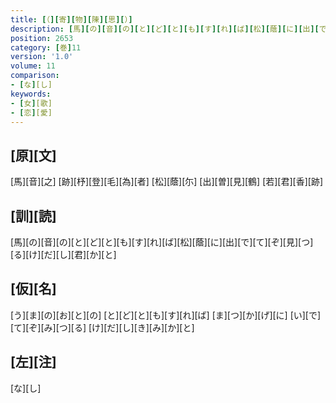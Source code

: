 ```yaml
---
title: [（][寄][物][陳][思][）]
description: [馬][の][音][の][と][ど][と][も][す][れ][ば][松][蔭][に][出][で][て][ぞ][見][つ][る][け][だ][し][君][か][と]
position: 2653
category: [巻]11
version: '1.0'
volume: 11
comparison:
- [な][し]
keywords:
- [女][歌]
- [恋][愛]
---
```


## [原][文]

[馬][音][之] [跡][杼][登][毛][為][者] [松][蔭][尓] [出][曽][見][鶴] [若][君][香][跡]

## [訓][読]

[馬][の][音][の][と][ど][と][も][す][れ][ば][松][蔭][に][出][で][て][ぞ][見][つ][る][け][だ][し][君][か][と]

## [仮][名]

[う][ま][の][お][と][の] [と][ど][と][も][す][れ][ば] [ま][つ][か][げ][に] [い][で][て][ぞ][み][つ][る] [け][だ][し][き][み][か][と]

## [左][注]

[な][し]
